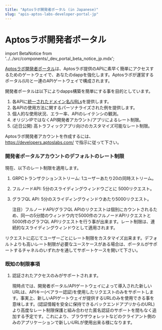 ```yaml
---
title: "Aptosラボ開発者ポータル (in Japanese)"
slug: "apis-aptos-labs-developer-portal-jp"
---
```

# Aptosラボ開発者ポータル

import BetaNotice from '../../src/components/\_dev_portal_beta_notice_jp.mdx';

<BetaNotice />

[Aptosラボ開発者ポータル](https://developers.aptoslabs.com)は、Aptosラボ提供のAPIに素早く簡単にアクセスするためのゲートウェイで、あなたのdappを強化します。Aptosラボが運営するポータル(UI)と一連のAPIゲートウェイで構成されます。

開発者ポータルは以下によりdapps構築を簡単にする事を目的としています。

1. 各APIに[統一されたドメイン名/URLs](../nodes/networks.md)を提供します。
2. 各APIの使用方法に関するパーソナライズされた例を提供します。
3. 個人的な使用状況、エラー率、APIのレイテンシの観測。
4. オリジンIPではなくAPI開発者アカウント/アプリによるレート制限。
5. (近日公開) 高トラフィックアプリ向けのカスタマイズ可能なレート制限。

Aptosラボ開発者アカウントを作成するには、https://developers.aptoslabs.com/ で指示に従って下さい。

### 開発者ポータルアカウントのデフォルトのレート制限

現在、以下のレート制限を適用します。

1. GRPCトランザクションストリーム: 1ユーザーあたり20の同時ストリーム。
2. フルノードAPI: 5分のスライディングウィンドウごとに 5000リクエスト。
3. グラフQL API: 5分のスライディングウィンドウあたり5000リクエスト。

   注目）フルノードAPI/グラフQL APIのリクエストは個別にカウントされるため、同一の5分間のウィンドウ内で5000件のフルノードAPIリクエストと5000件のグラフQL APIリクエストを行う事が出来ます。レート制限は、連続的なスライディングウィンドウとして適用されます。

リクエストに応じてユーザーごとにレート制限をカスタマイズ出来ます。デフォルトよりも高いレート制限が必要なユースケースがある場合は、ポータルがサポートするチャネルのいずれかを通してサポートケースを開いて下さい。

### 既知の制限事項

1. 認証されたアクセスのみがサポートされます。

   現時点では、開発者ポータル/APIゲートウェイによって導入された新しいURLは、APIキー(ベアラー認証)を使用したリクエストのみをサポートします。事実上、新しいAPIゲートウェイが提供するURLのみを使用できる事を意味します。(認証情報を安全に保持できるバックエンドアプリからのURL)より高度なレート制限保護と組み合わせた匿名認証のサポートを間もなく追加する予定です。これにより、ブラウザウォレットなどのクライアント側のみのアプリケーションで新しいURLが使用出来る様になります。


